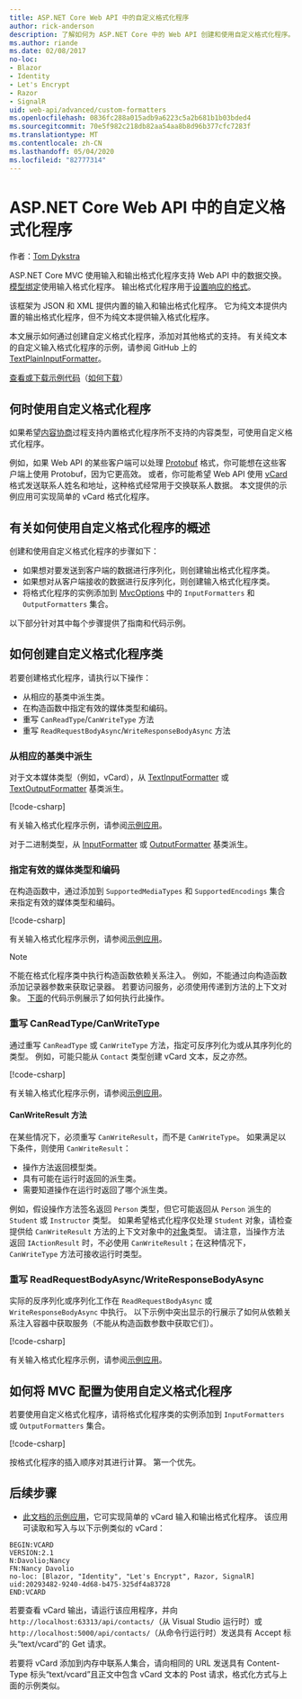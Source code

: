 ```yaml
---
title: ASP.NET Core Web API 中的自定义格式化程序
author: rick-anderson
description: 了解如何为 ASP.NET Core 中的 Web API 创建和使用自定义格式化程序。
ms.author: riande
ms.date: 02/08/2017
no-loc:
- Blazor
- Identity
- Let's Encrypt
- Razor
- SignalR
uid: web-api/advanced/custom-formatters
ms.openlocfilehash: 0836fc288a015adb9a6223c5a2b681b1b03bded4
ms.sourcegitcommit: 70e5f982c218db82aa54aa8b8d96b377cfc7283f
ms.translationtype: MT
ms.contentlocale: zh-CN
ms.lasthandoff: 05/04/2020
ms.locfileid: "82777314"
---
```

# <a name="custom-formatters-in-aspnet-core-web-api"></a>ASP.NET Core Web API 中的自定义格式化程序

作者：[Tom Dykstra](https://github.com/tdykstra)

ASP.NET Core MVC 使用输入和输出格式化程序支持 Web API 中的数据交换。 [模型绑定](xref:mvc/models/model-binding)使用输入格式化程序。 输出格式化程序用于[设置响应的格式](xref:web-api/advanced/formatting)。

该框架为 JSON 和 XML 提供内置的输入和输出格式化程序。 它为纯文本提供内置的输出格式化程序，但不为纯文本提供输入格式化程序。

本文展示如何通过创建自定义格式化程序，添加对其他格式的支持。 有关纯文本的自定义输入格式化程序的示例，请参阅 GitHub 上的 [TextPlainInputFormatter](https://github.com/aspnet/Entropy/blob/master/samples/Mvc.Formatters/TextPlainInputFormatter.cs)。

[查看或下载示例代码](https://github.com/dotnet/AspNetCore.Docs/tree/master/aspnetcore/web-api/advanced/custom-formatters/sample)（[如何下载](xref:index#how-to-download-a-sample)）

## <a name="when-to-use-custom-formatters"></a>何时使用自定义格式化程序

如果希望[内容协商](xref:web-api/advanced/formatting#content-negotiation)过程支持内置格式化程序所不支持的内容类型，可使用自定义格式化程序。

例如，如果 Web API 的某些客户端可以处理 [Protobuf](https://github.com/google/protobuf) 格式，你可能想在这些客户端上使用 Protobuf，因为它更高效。 或者，你可能希望 Web API 使用 [vCard](https://wikipedia.org/wiki/VCard) 格式发送联系人姓名和地址，这种格式经常用于交换联系人数据。 本文提供的示例应用可实现简单的 vCard 格式化程序。

## <a name="overview-of-how-to-use-a-custom-formatter"></a>有关如何使用自定义格式化程序的概述

创建和使用自定义格式化程序的步骤如下：

* 如果想对要发送到客户端的数据进行序列化，则创建输出格式化程序类。
* 如果想对从客户端接收的数据进行反序列化，则创建输入格式化程序类。
* 将格式化程序的实例添加到 [MvcOptions](/dotnet/api/microsoft.aspnetcore.mvc.mvcoptions) 中的 `InputFormatters` 和 `OutputFormatters` 集合。

以下部分针对其中每个步骤提供了指南和代码示例。

## <a name="how-to-create-a-custom-formatter-class"></a>如何创建自定义格式化程序类

若要创建格式化程序，请执行以下操作：

* 从相应的基类中派生类。
* 在构造函数中指定有效的媒体类型和编码。
* 重写 `CanReadType`/`CanWriteType` 方法
* 重写 `ReadRequestBodyAsync`/`WriteResponseBodyAsync` 方法
  
### <a name="derive-from-the-appropriate-base-class"></a>从相应的基类中派生

对于文本媒体类型（例如，vCard），从 [TextInputFormatter](/dotnet/api/microsoft.aspnetcore.mvc.formatters.textinputformatter) 或 [TextOutputFormatter](/dotnet/api/microsoft.aspnetcore.mvc.formatters.textoutputformatter) 基类派生。

[!code-csharp[](custom-formatters/sample/Formatters/VcardOutputFormatter.cs?name=classdef)]

有关输入格式化程序示例，请参阅[示例应用](https://github.com/dotnet/AspNetCore.Docs/tree/master/aspnetcore/web-api/advanced/custom-formatters/sample)。

对于二进制类型，从 [InputFormatter](/dotnet/api/microsoft.aspnetcore.mvc.formatters.inputformatter) 或 [OutputFormatter](/dotnet/api/microsoft.aspnetcore.mvc.formatters.outputformatter) 基类派生。

### <a name="specify-valid-media-types-and-encodings"></a>指定有效的媒体类型和编码

在构造函数中，通过添加到 `SupportedMediaTypes` 和 `SupportedEncodings` 集合来指定有效的媒体类型和编码。

[!code-csharp[](custom-formatters/sample/Formatters/VcardOutputFormatter.cs?name=ctor&highlight=3,5-6)]

有关输入格式化程序示例，请参阅[示例应用](https://github.com/dotnet/AspNetCore.Docs/tree/master/aspnetcore/web-api/advanced/custom-formatters/sample)。

> [!NOTE]
> 不能在格式化程序类中执行构造函数依赖关系注入。 例如，不能通过向构造函数添加记录器参数来获取记录器。 若要访问服务，必须使用传递到方法的上下文对象。 [下面](#read-write)的代码示例展示了如何执行此操作。

### <a name="override-canreadtypecanwritetype"></a>重写 CanReadType/CanWriteType

通过重写 `CanReadType` 或 `CanWriteType` 方法，指定可反序列化为或从其序列化的类型。 例如，可能只能从 `Contact` 类型创建 vCard 文本，反之亦然。

[!code-csharp[](custom-formatters/sample/Formatters/VcardOutputFormatter.cs?name=canwritetype)]

有关输入格式化程序示例，请参阅[示例应用](https://github.com/dotnet/AspNetCore.Docs/tree/master/aspnetcore/web-api/advanced/custom-formatters/sample)。

#### <a name="the-canwriteresult-method"></a>CanWriteResult 方法

在某些情况下，必须重写 `CanWriteResult`，而不是 `CanWriteType`。 如果满足以下条件，则使用 `CanWriteResult`：

* 操作方法返回模型类。
* 具有可能在运行时返回的派生类。
* 需要知道操作在运行时返回了哪个派生类。

例如，假设操作方法签名返回 `Person` 类型，但它可能返回从 `Person` 派生的 `Student` 或 `Instructor` 类型。 如果希望格式化程序仅处理 `Student` 对象，请检查提供给 `CanWriteResult` 方法的上下文对象中的[对象](/dotnet/api/microsoft.aspnetcore.mvc.formatters.outputformattercanwritecontext.object#Microsoft_AspNetCore_Mvc_Formatters_OutputFormatterCanWriteContext_Object)类型。 请注意，当操作方法返回 `IActionResult` 时，不必使用 `CanWriteResult`；在这种情况下，`CanWriteType` 方法可接收运行时类型。

<a id="read-write"></a>

### <a name="override-readrequestbodyasyncwriteresponsebodyasync"></a>重写 ReadRequestBodyAsync/WriteResponseBodyAsync

实际的反序列化或序列化工作在 `ReadRequestBodyAsync` 或 `WriteResponseBodyAsync` 中执行。 以下示例中突出显示的行展示了如何从依赖关系注入容器中获取服务（不能从构造函数参数中获取它们）。

[!code-csharp[](custom-formatters/sample/Formatters/VcardOutputFormatter.cs?name=writeresponse&highlight=3-4)]

有关输入格式化程序示例，请参阅[示例应用](https://github.com/dotnet/AspNetCore.Docs/tree/master/aspnetcore/web-api/advanced/custom-formatters/sample)。

## <a name="how-to-configure-mvc-to-use-a-custom-formatter"></a>如何将 MVC 配置为使用自定义格式化程序

若要使用自定义格式化程序，请将格式化程序类的实例添加到 `InputFormatters` 或 `OutputFormatters` 集合。

[!code-csharp[](custom-formatters/sample/Startup.cs?name=mvcoptions&highlight=3-4)]

按格式化程序的插入顺序对其进行计算。 第一个优先。

## <a name="next-steps"></a>后续步骤

* [此文档的示例应用](https://github.com/dotnet/AspNetCore.Docs/tree/master/aspnetcore/web-api/advanced/custom-formatters/sample)，它可实现简单的 vCard 输入和输出格式化程序。 该应用可读取和写入与以下示例类似的 vCard：

```
BEGIN:VCARD
VERSION:2.1
N:Davolio;Nancy
FN:Nancy Davolio
no-loc: [Blazor, "Identity", "Let's Encrypt", Razor, SignalR]
uid:20293482-9240-4d68-b475-325df4a83728
END:VCARD
```

若要查看 vCard 输出，请运行该应用程序，并向 `http://localhost:63313/api/contacts/`（从 Visual Studio 运行时）或 `http://localhost:5000/api/contacts/`（从命令行运行时）发送具有 Accept 标头“text/vcard”的 Get 请求。

若要将 vCard 添加到内存中联系人集合，请向相同的 URL 发送具有 Content-Type 标头“text/vcard”且正文中包含 vCard 文本的 Post 请求，格式化方式与上面的示例类似。
